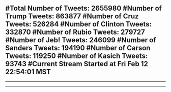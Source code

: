 #Total Number of Tweets: 2655980 
#Number of Trump Tweets: 863877
#Number of Cruz Tweets: 526284
#Number of Clinton Tweets: 332870
#Number of Rubio Tweets: 279727
#Number of Jeb! Tweets: 246099
#Number of Sanders Tweets: 194190
#Number of Carson Tweets: 119250
#Number of Kasich Tweets: 93743
#Current Stream Started at Fri Feb 12 22:54:01 MST
---
---
---
